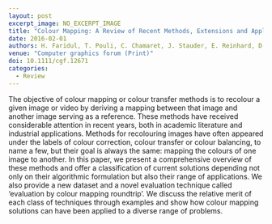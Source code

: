 ```yaml
---
layout: post
excerpt_image: NO_EXCERPT_IMAGE
title: "Colour Mapping: A Review of Recent Methods, Extensions and Applications"
date: 2016-02-01
authors: H. Faridul, T. Pouli, C. Chamaret, J. Stauder, E. Reinhard, D. Kuzovkin & A. Trémeau
venue: "Computer graphics forum (Print)"
doi: 10.1111/cgf.12671
categories:
  - Review
---
```

The objective of colour mapping or colour transfer methods is to recolour a given image or video by deriving a mapping between that image and another image serving as a reference. These methods have received considerable attention in recent years, both in academic literature and industrial applications. Methods for recolouring images have often appeared under the labels of colour correction, colour transfer or colour balancing, to name a few, but their goal is always the same: mapping the colours of one image to another. In this paper, we present a comprehensive overview of these methods and offer a classification of current solutions depending not only on their algorithmic formulation but also their range of applications. We also provide a new dataset and a novel evaluation technique called ‘evaluation by colour mapping roundtrip’. We discuss the relative merit of each class of techniques through examples and show how colour mapping solutions can have been applied to a diverse range of problems.
